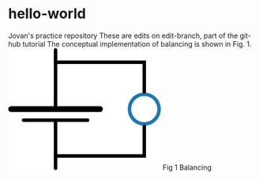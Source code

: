 # hello-world
Jovan's practice repository
These are edits on edit-branch, part of the git-hub tutorial
The conceptual implementation of balancing is shown in Fig. 1.  
![balancing](https://github.com/jbebic/hello-world/blob/master/balancing.png)
Fig 1 Balancing 

